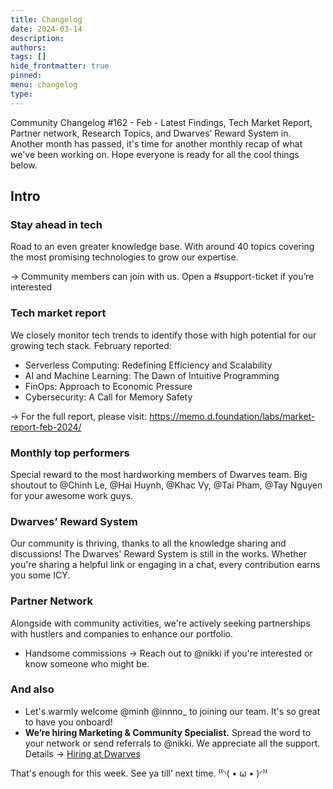 ```yaml
---
title: Changelog
date: 2024-03-14
description: 
authors:
tags: []
hide_frontmatter: true
pinned: 
menu: changelog
type:
---
```


Community Changelog #162 - Feb - Latest Findings, Tech Market Report, Partner network, Research Topics, and Dwarves’ Reward System in. Another month has passed, it's time for another monthly recap of what we've been working on. Hope everyone is ready for all the cool things below.

## Intro
### **Stay ahead in tech**
Road to an even greater knowledge base. With around 40 topics covering the most promising technologies to grow our expertise. 

→ Community members can join with us. Open a #support-ticket if you’re interested

### **Tech market report**
We closely monitor tech trends to identify those with high potential for our growing tech stack. February reported:
- Serverless Computing: Redefining Efficiency and Scalability
- AI and Machine Learning: The Dawn of Intuitive Programming
- FinOps: Approach to Economic Pressure
- Cybersecurity: A Call for Memory Safety

-> For the full report, please visit: https://memo.d.foundation/labs/market-report-feb-2024/

### **Monthly top performers**
Special reward to the most hardworking members of Dwarves team. Big shoutout to @Chinh Le, @Hai Huynh, @Khac Vy, @Tai Pham, @Tay Nguyen for your awesome work guys.

### **Dwarves’ Reward System**
Our community is thriving, thanks to all the knowledge sharing and discussions! The Dwarves' Reward System is still in the works. Whether you're sharing a helpful link or engaging in a chat, every contribution earns you some ICY.

### **Partner Network**
Alongside with community activities, we're actively seeking partnerships with hustlers and companies to enhance our portfolio.
- Handsome commissions
→ Reach out to @nikki if you're interested or know someone who might be.

### **And also**
- Let's warmly welcome @minh @innno_ to joining our team. It's so great to have you onboard!
- **We’re hiring Marketing & Community Specialist.** Spread the word to your network or send referrals to @nikki. We appreciate all the support. Details → [Hiring at Dwarves](https://note.d.foundation/hiring/)

That's enough for this week. See ya till’ next time. ⁽⁽◝( • ω • )◜⁾⁾